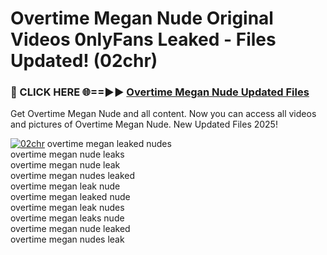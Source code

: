 # Overtime Megan Nude Original Videos 0nlyFans Leaked - Files Updated! (02chr)

<h3>🔴 CLICK HERE 🌐==►► <a href="https://tinyurl.com/52m3yx9h" rel="nofollow">Overtime Megan Nude Updated Files</a></h3>

Get Overtime Megan Nude and all content. Now you can access all videos and pictures of Overtime Megan Nude. New Updated Files 2025!

[![02chr](https://i.imgur.com/TnHtlc8.gif)](https://tinyurl.com/52m3yx9h)
overtime megan leaked nudes<br>
overtime megan nude leaks<br>
overtime megan nude leak<br>
overtime megan nudes leaked<br>
overtime megan leak nude<br>
overtime megan leaked nude<br>
overtime megan leak nudes<br>
overtime megan leaks nude<br>
overtime megan nude leaked<br>
overtime megan nudes leak